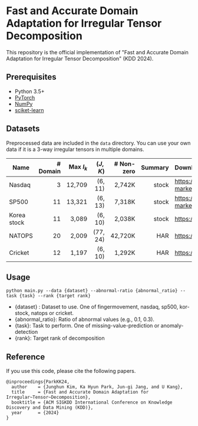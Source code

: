 # Fast and Accurate Domain Adaptation for Irregular Tensor Decomposition

This repository is the official implementation of 
"Fast and Accurate Domain Adaptation for Irregular Tensor Decomposition"
(KDD 2024).



## Prerequisites

- Python 3.5+
- [PyTorch](https://pytorch.org/)
- [NumPy](https://numpy.org/)
- [sciket-learn](https://scikit-learn.org/)

## Datasets

Preprocessed data are included in the `data` directory.
You can use your own data if it is a 3-way irregular tensors in multiple domains.

| Name        | # Domain |   Max $I_k$ |  $(J, K)$ | # Non-zero | Summary | Download                                                        |
|-------------|---------:|------------:|----------:|-----------:|--------:|:----------------------------------------------------------------|
| Nasdaq      |        3 |      12,709 |   (6, 11) |     2,742K |   stock | https://kaggle.com/datasets/paultimothymooney/stock-market-data |
| SP500       |       11 |      13,321 |   (6, 13) |     7,318K |   stock | https://kaggle.com/datasets/paultimothymooney/stock-market-data |
| Korea stock |       11 |       3,089 |   (6, 10) |     2,038K |   stock | https://github.com/jungijang/KoreaStockData                     |
| NATOPS      |       20 |       2,009 |  (77, 24) |    42,720K |     HAR | https://github.com/yalesong/natops                              |
| Cricket     |       12 |       1,197 |   (6, 10) |     1,292K |     HAR | https://timeseriesclassification.com                            |

## Usage

```
python main.py --data {dataset} --abnormal-ratio {abnormal_ratio} --task {task} --rank {target rank}
```
- {dataset} : Dataset to use. One of fingermovement, nasdaq, sp500, kor-stock, natops or cricket.
- {abnormal_ratio}: Ratio of abnormal values (e.g., 0.1, 0.3).
- {task}: Task to perform. One of missing-value-prediction or anomaly-detection
- {rank}: Target rank of decomposition

## Reference

If you use this code, please cite the following papers.

```
@inproceedings{ParkKK24,
  author    = {Junghun Kim, Ka Hyun Park, Jun-gi Jang, and U Kang},
  title     = {Fast and Accurate Domain Adaptation for Irregular~Tensor~Decomposition},
  booktitle = {ACM SIGKDD International Conference on Knowledge Discovery and Data Mining (KDD)},
  year      = {2024}
}
```
